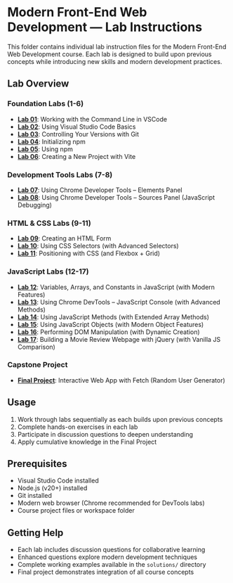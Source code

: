 # Modern Front-End Web Development — Lab Instructions

This folder contains individual lab instruction files for the Modern Front-End Web Development course. Each lab is designed to build upon previous concepts while introducing new skills and modern development practices.

## Lab Overview

### Foundation Labs (1-6)

- **[Lab 01](lab01.md)**: Working with the Command Line in VSCode
- **[Lab 02](lab02.md)**: Using Visual Studio Code Basics
- **[Lab 03](lab03.md)**: Controlling Your Versions with Git
- **[Lab 04](lab04.md)**: Initializing npm
- **[Lab 05](lab05.md)**: Using npm
- **[Lab 06](lab06.md)**: Creating a New Project with Vite

### Development Tools Labs (7-8)

- **[Lab 07](lab07.md)**: Using Chrome Developer Tools – Elements Panel
- **[Lab 08](lab08.md)**: Using Chrome Developer Tools – Sources Panel (JavaScript Debugging)

### HTML & CSS Labs (9-11)

- **[Lab 09](lab09.md)**: Creating an HTML Form
- **[Lab 10](lab10.md)**: Using CSS Selectors (with Advanced Selectors)
- **[Lab 11](lab11.md)**: Positioning with CSS (and Flexbox + Grid)

### JavaScript Labs (12-17)

- **[Lab 12](lab12.md)**: Variables, Arrays, and Constants in JavaScript (with Modern Features)
- **[Lab 13](lab13.md)**: Using Chrome DevTools – JavaScript Console (with Advanced Methods)
- **[Lab 14](lab14.md)**: Using JavaScript Methods (with Extended Array Methods)
- **[Lab 15](lab15.md)**: Using JavaScript Objects (with Modern Object Features)
- **[Lab 16](lab16.md)**: Performing DOM Manipulation (with Dynamic Creation)
- **[Lab 17](lab17.md)**: Building a Movie Review Webpage with jQuery (with Vanilla JS Comparison)

### Capstone Project

- **[Final Project](final-project.md)**: Interactive Web App with Fetch (Random User Generator)

## Usage

1. Work through labs sequentially as each builds upon previous concepts
2. Complete hands-on exercises in each lab
3. Participate in discussion questions to deepen understanding
4. Apply cumulative knowledge in the Final Project

## Prerequisites

- Visual Studio Code installed
- Node.js (v20+) installed
- Git installed
- Modern web browser (Chrome recommended for DevTools labs)
- Course project files or workspace folder

## Getting Help

- Each lab includes discussion questions for collaborative learning
- Enhanced questions explore modern development techniques
- Complete working examples available in the `solutions/` directory
- Final project demonstrates integration of all course concepts
